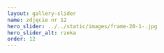 ```yaml
---
layout: gallery-slider
name: zdjęcie nr 12
hero_slider: ../../static/images/frame-20-1-.jpg
hero_slider_alt: rzeka
order: 12
---
```

